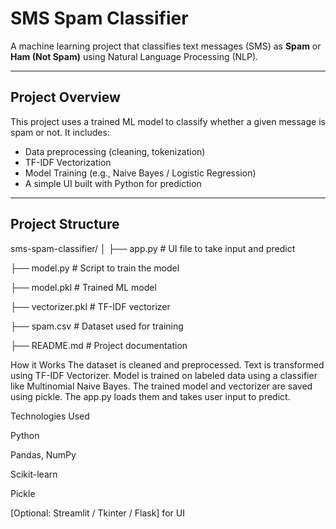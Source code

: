 # SMS Spam Classifier

A machine learning project that classifies text messages (SMS) as **Spam** or **Ham (Not Spam)** using Natural Language Processing (NLP).

---

## Project Overview

This project uses a trained ML model to classify whether a given message is spam or not. It includes:
- Data preprocessing (cleaning, tokenization)
- TF-IDF Vectorization
- Model Training (e.g., Naive Bayes / Logistic Regression)
- A simple UI built with Python for prediction

---

## Project Structure
sms-spam-classifier/
│
├── app.py # UI file to take input and predict

├── model.py # Script to train the model

├── model.pkl # Trained ML model

├── vectorizer.pkl # TF-IDF vectorizer

├── spam.csv # Dataset used for training

├── README.md # Project documentation

How it Works
The dataset is cleaned and preprocessed.
Text is transformed using TF-IDF Vectorizer.
Model is trained on labeled data using a classifier like Multinomial Naive Bayes.
The trained model and vectorizer are saved using pickle.
The app.py loads them and takes user input to predict.

Technologies Used

Python

Pandas, NumPy

Scikit-learn

Pickle

[Optional: Streamlit / Tkinter / Flask] for UI
